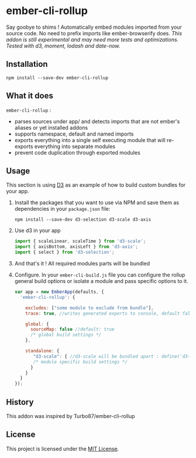 
ember-cli-rollup
==============================================================================

Say goobye to shims !
Automatically embed modules imported from your source code. No need to prefix imports like ember-browserify does.
*This addon is still experimental and may need more tests and optimizations. Tested with d3, moment, lodash and date-now.*

Installation
------------------------------------------------------------------------------

```
npm install --save-dev ember-cli-rollup
```

What it does
------------------------------------------------------------------------------

`ember-cli-rollup` :
- parses sources under app/ and detects imports that are not ember's aliases or yet installed addons
- supports namespace, default and named imports
- exports everything into a single self executing module that will re-exports everything into separate modules
- prevent code duplication through exported modules

Usage
------------------------------------------------------------------------------

This section is using [D3](https://github.com/d3/d3) as an example of how
to build custom bundles for your app.

1.  Install the packages that you want to use via NPM and save them as
    dependencies in your `package.json` file:

    ```
    npm install --save-dev d3-selection d3-scale d3-axis
    ```

2.  Use d3 in your app

    ```js
    import { scaleLinear, scaleTime } from 'd3-scale';
    import { axisBottom, axisLeft } from 'd3-axis';
    import { select } from 'd3-selection';
    ```

3.  And that's it ! All required modules parts will be bundled

4.  Configure. In your `ember-cli-build.js` file you can configure the rollup general build options or isolate a module and pass specific options to it.

    ```js
    var app = new EmberApp(defaults, {
      'ember-cli-rollup': {

        excludes: ["some module to exclude from bundle"],
        trace: true, //writes generated exports to console, default false

        global: {
          sourceMap: false //default: true
          /* global build settings */
        },

        standalone: {
           "d3-scale": { //d3-scale will be bundled apart : define('d3-scale', ...) { ... }
           /* module specific build settings */
          }
        }
      }
    });
    ```

History
------------------------------------------------------------------------------

This addon was inspired by Turbo87/ember-cli-rollup

License
------------------------------------------------------------------------------
This project is licensed under the [MIT License](LICENSE.md).
